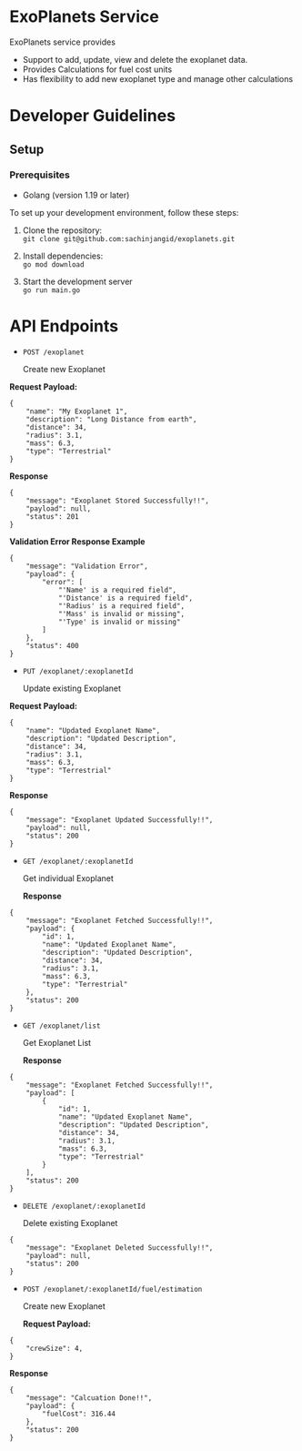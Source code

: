 # ExoPlanets Service <br>
ExoPlanets service provides 
- Support to add, update, view and delete the exoplanet data.
- Provides Calculations for fuel cost units  
- Has flexibility to add new exoplanet type and manage other calculations 

# Developer Guidelines

## Setup

### Prerequisites

- Golang (version 1.19 or later)

To set up your development environment, follow these steps:

1. Clone the repository: <br>
`git clone git@github.com:sachinjangid/exoplanets.git` <br>

2. Install dependencies: <br>
`go mod download` <br>

3. Start the development server <br>
`go run main.go` <br>

# API Endpoints

- `POST /exoplanet`

  Create new Exoplanet

  
**Request Payload:**

```  
{
    "name": "My Exoplanet 1",
    "description": "Long Distance from earth",
    "distance": 34,
    "radius": 3.1,
    "mass": 6.3,
    "type": "Terrestrial"
}
```
  **Response**
```
{
    "message": "Exoplanet Stored Successfully!!",
    "payload": null,
    "status": 201
}
```
  **Validation Error Response Example**
```
{
    "message": "Validation Error",
    "payload": {
        "error": [
            "'Name' is a required field",
            "'Distance' is a required field",
            "'Radius' is a required field",
            "'Mass' is invalid or missing",
            "'Type' is invalid or missing"
        ]
    },
    "status": 400
}
```

- `PUT /exoplanet/:exoplanetId`

  Update existing Exoplanet

  
**Request Payload:**

```  
{
    "name": "Updated Exoplanet Name",
    "description": "Updated Description",
    "distance": 34,
    "radius": 3.1,
    "mass": 6.3,
    "type": "Terrestrial"
}
```
  **Response**
```
{
    "message": "Exoplanet Updated Successfully!!",
    "payload": null,
    "status": 200
}
```

- `GET /exoplanet/:exoplanetId`

  Get individual Exoplanet

  **Response**
```
{
    "message": "Exoplanet Fetched Successfully!!",
    "payload": {
        "id": 1,
        "name": "Updated Exoplanet Name",
        "description": "Updated Description",
        "distance": 34,
        "radius": 3.1,
        "mass": 6.3,
        "type": "Terrestrial"
    },
    "status": 200
}
```


- `GET /exoplanet/list`

  Get Exoplanet List

  **Response**
```
{
    "message": "Exoplanet Fetched Successfully!!",
    "payload": [
        {
            "id": 1,
            "name": "Updated Exoplanet Name",
            "description": "Updated Description",
            "distance": 34,
            "radius": 3.1,
            "mass": 6.3,
            "type": "Terrestrial"
        }
    ],
    "status": 200
}
```


- `DELETE /exoplanet/:exoplanetId`

  Delete existing Exoplanet

```
{
    "message": "Exoplanet Deleted Successfully!!",
    "payload": null,
    "status": 200
}
```


- `POST /exoplanet/:exoplanetId/fuel/estimation`

  Create new Exoplanet

  **Request Payload:**

```  
{
    "crewSize": 4,
}
```

  **Response**

```  
{
    "message": "Calcuation Done!!",
    "payload": {
        "fuelCost": 316.44
    },
    "status": 200
}
```